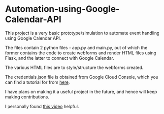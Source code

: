 # Automation-using-Google-Calendar-API
This project is a very basic prototype/simulation to automate event handling using Google Calendar API.

The files contain 2 python files - app.py and main.py, out of which the former contains the code to create webforms and render HTML files using Flask, and the latter to connect with Google Calendar. 

The various HTML files are to style/structure the webforms created.

The credentials.json file is obtained from Google Cloud Console, which you can find a tutorial for from [here](https://developers.google.com/drive/api/quickstart/python).

I have plans on making it a useful project in the future, and hence will keep making contributions.

I personally found [this video](https://www.youtube.com/watch?v=B2E82UPUnOY&t=1029s) helpful.
